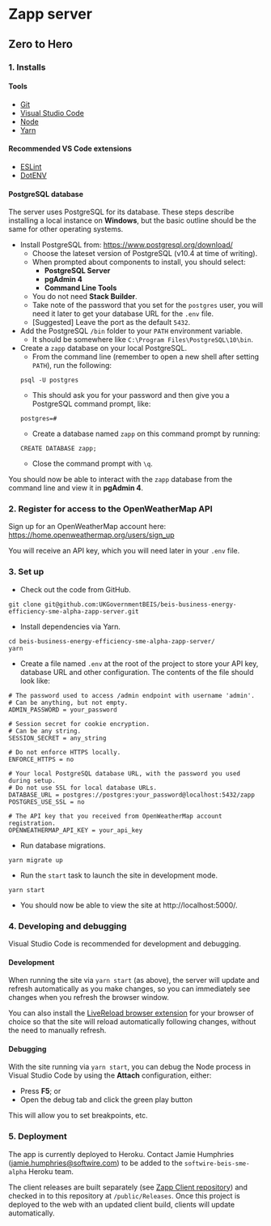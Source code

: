 # Zapp server

## Zero to Hero

### 1. Installs

#### Tools

* [Git](https://git-scm.com/)
* [Visual Studio Code](https://code.visualstudio.com/)
* [Node](https://nodejs.org/en/)
* [Yarn](https://yarnpkg.com/en/)

#### Recommended VS Code extensions

* [ESLint](https://marketplace.visualstudio.com/items?itemName=dbaeumer.vscode-eslint)
* [DotENV](https://marketplace.visualstudio.com/items?itemName=mikestead.dotenv)

#### PostgreSQL database

The server uses PostgreSQL for its database. These steps describe installing a local instance on **Windows**, but the basic outline should be the same for other operating systems.

* Install PostgreSQL from: https://www.postgresql.org/download/
  * Choose the lateset version of PostgreSQL (v10.4 at time of writing).
  * When prompted about components to install, you should select:
    * **PostgreSQL Server**
    * **pgAdmin 4**
    * **Command Line Tools**
  * You do not need **Stack Builder**.
  * Take note of the password that you set for the `postgres` user, you will need it later to get your database URL for the `.env` file.
  * [Suggested] Leave the port as the default `5432`.
* Add the PostgreSQL `/bin` folder to your `PATH` environment variable.
  * It should be somewhere like `C:\Program Files\PostgreSQL\10\bin`.
* Create a `zapp` database on your local PostgreSQL.
  * From the command line (remember to open a new shell after setting `PATH`), run the following:
  ```
  psql -U postgres
  ```
  * This should ask you for your password and then give you a PostgreSQL command prompt, like:
  ```
  postgres=#
  ```
  * Create a database named `zapp` on this command prompt by running:
  ```
  CREATE DATABASE zapp;
  ```
  * Close the command prompt with `\q`.

You should now be able to interact with the `zapp` database from the command line and view it in **pgAdmin 4**.

### 2. Register for access to the OpenWeatherMap API

Sign up for an OpenWeatherMap account here: https://home.openweathermap.org/users/sign_up

You will receive an API key, which you will need later in your `.env` file.

### 3. Set up

* Check out the code from GitHub.
```
git clone git@github.com:UKGovernmentBEIS/beis-business-energy-efficiency-sme-alpha-zapp-server.git
```
* Install dependencies via Yarn.
```
cd beis-business-energy-efficiency-sme-alpha-zapp-server/
yarn
```
* Create a file named `.env` at the root of the project to store your API key, database URL and other configuration. The contents of the file should look like:
```
# The password used to access /admin endpoint with username 'admin'.
# Can be anything, but not empty.
ADMIN_PASSWORD = your_password

# Session secret for cookie encryption.
# Can be any string.
SESSION_SECRET = any_string

# Do not enforce HTTPS locally.
ENFORCE_HTTPS = no

# Your local PostgreSQL database URL, with the password you used during setup.
# Do not use SSL for local database URLs.
DATABASE_URL = postgres://postgres:your_password@localhost:5432/zapp
POSTGRES_USE_SSL = no

# The API key that you received from OpenWeatherMap account registration.
OPENWEATHERMAP_API_KEY = your_api_key
```
* Run database migrations.
```
yarn migrate up
```
* Run the `start` task to launch the site in development mode.
```
yarn start
```
* You should now be able to view the site at http://localhost:5000/.

### 4. Developing and debugging

Visual Studio Code is recommended for development and debugging.

#### Development

When running the site via `yarn start` (as above), the server will update and refresh automatically as you make changes, so you can immediately see changes when you refresh the browser window.

You can also install the [LiveReload browser extension](http://livereload.com/extensions/) for your browser of choice so that the site will reload automatically following changes, without the need to manually refresh.

#### Debugging

With the site running via `yarn start`, you can debug the Node process in Visual Studio Code by using the **Attach** configuration, either:

* Press **F5**; or
* Open the debug tab and click the green play button

This will allow you to set breakpoints, etc.

### 5. Deployment

The app is currently deployed to Heroku. Contact Jamie Humphries (jamie.humphries@softwire.com) to be added to the `softwire-beis-sme-alpha` Heroku team.

The client releases are built separately (see [Zapp Client repository](https://github.com/UKGovernmentBEIS/beis-business-energy-efficiency-sme-alpha-zapp-client)) and checked in to this repository at `/public/Releases`. Once this project is deployed to the web with an updated client build, clients will update automatically.
